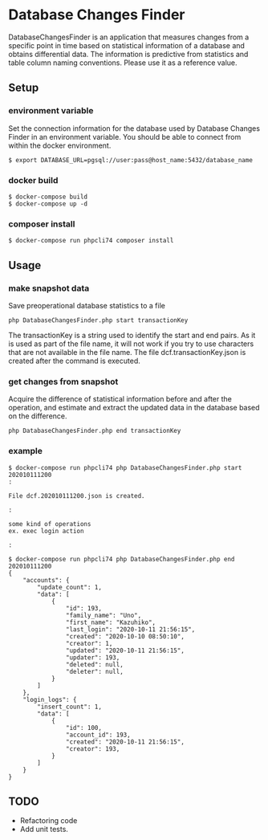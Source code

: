 # Database Changes Finder

DatabaseChangesFinder is an application that measures changes from a specific point in time based on statistical information of a database and obtains differential data.
The information is predictive from statistics and table column naming conventions. Please use it as a reference value.

## Setup

### environment variable

Set the connection information for the database used by Database Changes Finder in an environment variable.
You should be able to connect from within the docker environment.

```shell script
$ export DATABASE_URL=pgsql://user:pass@host_name:5432/database_name
```

### docker build

```shell script
$ docker-compose build
$ docker-compose up -d
```

### composer install

```shell script
$ docker-compose run phpcli74 composer install
```

## Usage

### make snapshot data

Save preoperational database statistics to a file

```shell script
php DatabaseChangesFinder.php start transactionKey
```

The transactionKey is a string used to identify the start and end pairs. As it is used as part of the file name, it will not work if you try to use characters that are not available in the file name.
The file dcf.transactionKey.json is created after the command is executed.

### get changes from snapshot

Acquire the difference of statistical information before and after the operation, and estimate and extract the updated data in the database based on the difference.

```shell script
php DatabaseChangesFinder.php end transactionKey
```


### example

```
$ docker-compose run phpcli74 php DatabaseChangesFinder.php start 202010111200
:

File dcf.202010111200.json is created.

:

some kind of operations
ex. exec login action

:

$ docker-compose run phpcli74 php DatabaseChangesFinder.php end 202010111200
{
    "accounts": {
        "update_count": 1,
        "data": [
            {
                "id": 193,
                "family_name": "Uno",
                "first_name": "Kazuhiko",
                "last_login": "2020-10-11 21:56:15",
                "created": "2020-10-10 08:50:10",
                "creator": 1,
                "updated": "2020-10-11 21:56:15",
                "updater": 193,
                "deleted": null,
                "deleter": null,
            }
        ]
    },
    "login_logs": {
        "insert_count": 1,
        "data": [
            {
                "id": 100,
                "account_id": 193,
                "created": "2020-10-11 21:56:15",
                "creator": 193,
            }
        ]
    }
}
```

## TODO

- Refactoring code
- Add unit tests.


